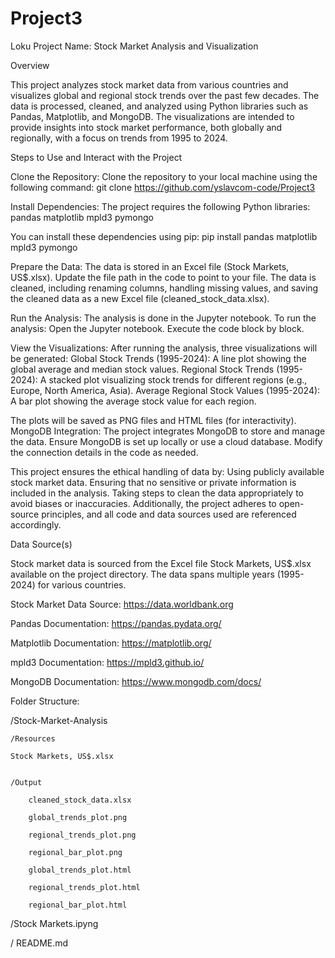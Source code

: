 # Project3

Loku Project Name: Stock Market Analysis and Visualization

Overview

This project analyzes stock market data from various countries and visualizes global and regional stock trends over the past few decades. 
The data is processed, cleaned, and analyzed using Python libraries such as Pandas, Matplotlib, and MongoDB. 
The visualizations are intended to provide insights into stock market performance, both globally and regionally, with a focus on trends from 1995 to 2024.




Steps to Use and Interact with the Project

Clone the Repository: Clone the repository to your local machine using the following command:
git clone https://github.com/yslavcom-code/Project3

Install Dependencies: The project requires the following Python libraries:
pandas
matplotlib
mpld3
pymongo



You can install these dependencies using pip:
pip install pandas matplotlib mpld3 pymongo





Prepare the Data:
The data is stored in an Excel file (Stock Markets, US$.xlsx).
Update the file path in the code to point to your file.
The data is cleaned, including renaming columns, handling missing values, and saving the cleaned data as a new Excel file (cleaned_stock_data.xlsx).




Run the Analysis: 
The analysis is done in the Jupyter notebook. 
To run the analysis:
Open the Jupyter notebook.
Execute the code block by block.





View the Visualizations: 
After running the analysis, three visualizations will be generated:
Global Stock Trends (1995-2024): A line plot showing the global average and median stock values.
Regional Stock Trends (1995-2024): A stacked plot visualizing stock trends for different regions (e.g., Europe, North America, Asia).
Average Regional Stock Values (1995-2024): A bar plot showing the average stock value for each region.

The plots will be saved as PNG files and HTML files (for interactivity).
MongoDB Integration: The project integrates MongoDB to store and manage the data. Ensure MongoDB is set up locally or use a cloud database. Modify the connection details in the code as needed.




This project ensures the ethical handling of data by:
Using publicly available stock market data.
Ensuring that no sensitive or private information is included in the analysis.
Taking steps to clean the data appropriately to avoid biases or inaccuracies.
Additionally, the project adheres to open-source principles, and all code and data sources used are referenced accordingly.

Data Source(s)

Stock market data is sourced from the Excel file Stock Markets, US$.xlsx available on the project directory. The data spans multiple years (1995-2024) for various countries.

Stock Market Data Source: https://data.worldbank.org

Pandas Documentation: https://pandas.pydata.org/

Matplotlib Documentation: https://matplotlib.org/

mpld3 Documentation: https://mpld3.github.io/

MongoDB Documentation: https://www.mongodb.com/docs/





Folder Structure:

/Stock-Market-Analysis


    /Resources
    
    Stock Markets, US$.xlsx


    /Output
    
        cleaned_stock_data.xlsx
        
        global_trends_plot.png
        
        regional_trends_plot.png
        
        regional_bar_plot.png
        
        global_trends_plot.html
        
        regional_trends_plot.html
        
        regional_bar_plot.html


    
  /Stock Markets.ipyng
  
  / README.md















